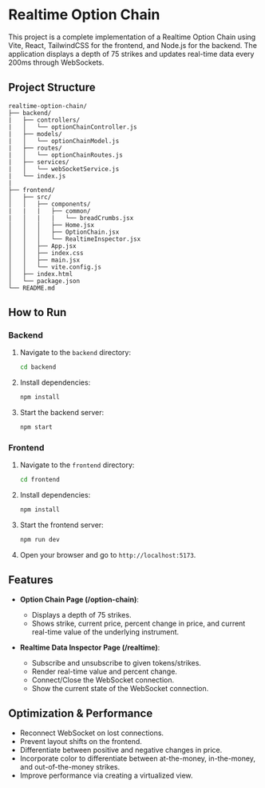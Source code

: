 # Realtime Option Chain

This project is a complete implementation of a Realtime Option Chain using Vite, React, TailwindCSS for the frontend, and Node.js for the backend. The application displays a depth of 75 strikes and updates real-time data every 200ms through WebSockets.

## Project Structure

```
realtime-option-chain/
├── backend/
|   ├── controllers/
|   │   └── optionChainController.js
|   ├── models/
|   │   └── optionChainModel.js
|   ├── routes/
|   │   └── optionChainRoutes.js
|   ├── services/
|   │   └── webSocketService.js
|   └── index.js
|
├── frontend/
│   ├── src/
│   │   ├── components/
|   |   |   ├── common/
|   │   |   |   └── breadCrumbs.jsx
│   │   │   ├── Home.jsx
│   │   │   ├── OptionChain.jsx
│   │   │   └── RealtimeInspector.jsx
│   │   ├── App.jsx
│   │   ├── index.css
│   │   ├── main.jsx
│   │   └── vite.config.js
│   ├── index.html
│   └── package.json
└── README.md
```

## How to Run

### Backend

1. Navigate to the `backend` directory:
   ```sh
   cd backend
   ```

2. Install dependencies:
   ```sh
   npm install
   ```

3. Start the backend server:
   ```sh
   npm start
   ```

### Frontend

1. Navigate to the `frontend` directory:
   ```sh
   cd frontend
   ```

2. Install dependencies:
   ```sh
   npm install
   ```

3. Start the frontend server:
   ```sh
   npm run dev
   ```

4. Open your browser and go to `http://localhost:5173`.

## Features

- **Option Chain Page (/option-chain)**:
  - Displays a depth of 75 strikes.
  - Shows strike, current price, percent change in price, and current real-time value of the underlying instrument.

- **Realtime Data Inspector Page (/realtime)**:
  - Subscribe and unsubscribe to given tokens/strikes.
  - Render real-time value and percent change.
  - Connect/Close the WebSocket connection.
  - Show the current state of the WebSocket connection.

## Optimization & Performance

- Reconnect WebSocket on lost connections.
- Prevent layout shifts on the frontend.
- Differentiate between positive and negative changes in price.
- Incorporate color to differentiate between at-the-money, in-the-money, and out-of-the-money strikes.
- Improve performance via creating a virtualized view.
